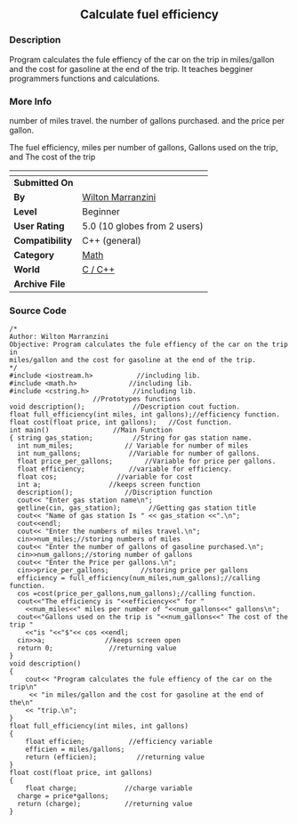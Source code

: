 ﻿<div align="center">

## Calculate fuel efficiency


</div>

### Description

Program calculates the fule effiency of the car on the trip in miles/gallon and the cost for gasoline at the end of the trip. It teaches begginer programmers functions and calculations.
 
### More Info
 
number of miles travel. the number of gallons purchased. and the price per gallon.

The fuel efficiency, miles per number of gallons, Gallons used on the trip, and The cost of the trip


<span>             |<span>
---                |---
**Submitted On**   |
**By**             |[Wilton Marranzini](https://github.com/Planet-Source-Code/PSCIndex/blob/master/ByAuthor/wilton-marranzini.md)
**Level**          |Beginner
**User Rating**    |5.0 (10 globes from 2 users)
**Compatibility**  |C\+\+ \(general\)
**Category**       |[Math](https://github.com/Planet-Source-Code/PSCIndex/blob/master/ByCategory/math__3-12.md)
**World**          |[C / C\+\+](https://github.com/Planet-Source-Code/PSCIndex/blob/master/ByWorld/c-c.md)
**Archive File**   |[](https://github.com/Planet-Source-Code/wilton-marranzini-calculate-fuel-efficiency__3-339/archive/master.zip)





### Source Code

```
/*
Author: Wilton Marranzini
Objective: Program calculates the fule effiency of the car on the trip in
miles/gallon and the cost for gasoline at the end of the trip.
*/
#include <iostream.h>           //including lib.
#include <math.h>             //including lib.
#include <cstring.h>           //including lib.
                     //Prototypes functions
void description();            //Description cout fuction.
float full_efficiency(int miles, int gallons);//efficiency function.
float cost(float price, int gallons);   //Cost function.
int main()                //Main Function
{ string gas_station;          //String for gas station name.
  int num_miles;             // Variable for number of miles
  int num_gallons;            //Variable for number of gallons.
  float price_per_gallons;        //Variable for price per gallons.
  float efficiency;           //variable for efficiency.
  float cos;               //variable for cost
  int a;                 //keeps screen function
  description();             //Discription function
  cout<< "Enter gas station name\n";
  getline(cin, gas_station);       //Getting gas station title
  cout<< "Name of gas station Is " << gas_station <<".\n";
  cout<<endl;
  cout<< "Enter the numbers of miles travel.\n";
  cin>>num_miles;//storing numbers of miles
  cout<< "Enter the number of gallons of gasoline purchased.\n";
  cin>>num_gallons;//storing number of gallons
  cout<< "Enter the Price per gallons.\n";
  cin>>price_per_gallons;        //storing price per gallons
  efficiency = full_efficiency(num_miles,num_gallons);//calling function.
  cos =cost(price_per_gallons,num_gallons);//calling function.
  cout<<"The efficiency is "<<efficiency<<" for "
    <<num_miles<<" miles per number of "<<num_gallons<<" gallons\n";
  cout<<"Gallons used on the trip is "<<num_gallons<<" The cost of the trip "
    <<"is "<<"$"<< cos <<endl;
  cin>>a;               //keeps screen open
  return 0;              //returning value
}
void description()
{
	cout<< "Program calculates the fule effiency of the car on the trip\n"
  	 << "in miles/gallon and the cost for gasoline at the end of the\n"
    << "trip.\n";
}
float full_efficiency(int miles, int gallons)
{
	float efficien;           //efficiency variable
	efficien = miles/gallons;
	return (efficien);          //returning value
}
float cost(float price, int gallons)
{
	float charge;            //charge variable
  charge = price*gallons;
  return (charge);           //returning value
}
```

